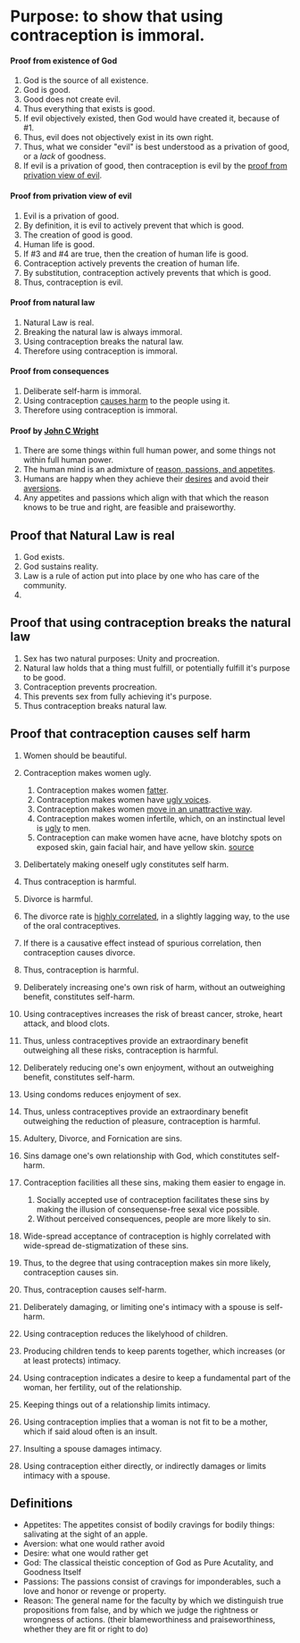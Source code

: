 # Purpose: to show that using contraception is immoral.

#### Proof from existence of God

1. God is the source of all existence.
2. God is good.
3. Good does not create evil.
4. Thus everything that exists is good.
5. If evil objectively existed, then God would have created it, because of #1.
6. Thus, evil does not objectively exist in its own right.
7. Thus, what we consider "evil" is best understood as a privation of good, or a *lack* of goodness.
8. If evil is a privation of good, then contraception is evil by the [proof from privation view of evil](#proof-from-privation-view-of-evil).

#### Proof from privation view of evil

1. Evil is a privation of good.
2. By definition, it is evil to actively prevent that which is good.
3. The creation of good is good.
4. Human life is good.
5. If #3 and #4 are true, then the creation of human life is good.
6. Contraception actively prevents the creation of human life.
7. By substitution, contraception actively prevents that which is good.
8. Thus, contraception is evil.

#### Proof from natural law

1. Natural Law is real.
2. Breaking the natural law is always immoral.
3. Using contraception breaks the natural law.
4. Therefore using contraception is immoral.

#### Proof from consequences

1. Deliberate self-harm is immoral.
2. Using contraception [causes harm](#proof-that-contraception-causes-self-harm) to the people using it.
3. Therefore using contraception is immoral.

#### Proof by [John C Wright](http://www.scifiwright.com/2012/01/contra-contraception-2/)

1. There are some things within full human power, and some things not within full human power.
3. The human mind is an admixture of [reason, passions, and appetites](#definitions).
4. Humans are happy when they achieve their [desires](#definitions) and avoid their [aversions](#definitions).
5. Any appetites and passions which align with that which the reason knows to be true and right, are feasible and praiseworthy.

## Proof that Natural Law is real

1. God exists.
2. God sustains reality.
3. Law is a rule of action put into place by one who has care of the community.
4. 

## Proof that using contraception breaks the natural law

1. Sex has two natural purposes: Unity and procreation.
2. Natural law holds that a thing must fulfill, or potentially fulfill it's purpose to be good.
3. Contraception prevents procreation.
4. This prevents sex from fully achieving it's purpose.
5. Thus contraception breaks natural law.

## Proof that contraception causes self harm

1. Women should be beautiful.
2. Contraception makes women ugly.
    1. Contraception makes women [fatter](https://www.eurekalert.org/pub_releases/2009-03/uotm-sfi030409.php).
    2. Contraception makes women have [ugly voices](http://www.huffingtonpost.com/2012/12/12/fertility-women-attractiveness-study_n_2286537.html).
    3. Contraception makes women [move in an unattractive way](http://www.livescience.com/22402-women-dances-ovulation-fertility.html).
    4. Contraception makes women infertile, which, on an instinctual level is [ugly](https://www.psychologytoday.com/articles/200709/the-strippers-secret) to men.
    5. Contraception can make women have acne, have blotchy spots on exposed skin, gain facial hair, and have yellow skin. [source](http://www.mayoclinic.org/drugs-supplements/estrogen-and-progestin-oral-contraceptives-oral-route/side-effects/DRG-20069422)
3. Delibertately making oneself ugly constitutes self harm.
4. Thus contraception is harmful.


1. Divorce is harmful.
2. The divorce rate is [highly correlated](http://media.breitbart.com/media/2015/12/divorce-pill.png), in a slightly lagging way, to the use of the oral contraceptives.
3. If there is a causative effect instead of spurious correlation, then contraception causes divorce.
4. Thus, contraception is harmful.


1. Deliberately increasing one's own risk of harm, without an outweighing benefit, constitutes self-harm.
2. Using contraceptives increases the risk of breast cancer, stroke, heart attack, and blood clots.
3. Thus, unless contraceptives provide an extraordinary benefit outweighing all these risks, contraception is harmful.


1. Deliberately reducing one's own enjoyment, without an outweighing benefit, constitutes self-harm.
2. Using condoms reduces enjoyment of sex.
3. Thus, unless contraceptives provide an extraordinary benefit outweighing the reduction of pleasure, contraception is harmful.


1. Adultery, Divorce, and Fornication are sins.
2. Sins damage one's own relationship with God, which constitutes self-harm.
3. Contraception facilities all these sins, making them easier to engage in.
    1. Socially accepted use of contraception facilitates these sins by making the illusion of consequense-free sexal vice possible. 
    2. Without perceived consequences, people are more likely to sin.
4. Wide-spread acceptance of contraception is highly correlated with wide-spread de-stigmatization of these sins.
5. Thus, to the degree that using contraception makes sin more likely, contraception causes sin.
6. Thus, contraception causes self-harm.


1. Deliberately damaging, or limiting one's intimacy with a spouse is self-harm.
2. Using contraception reduces the likelyhood of children.
3. Producing children tends to keep parents together, which increases (or at least protects) intimacy.
4. Using contraception indicates a desire to keep a fundamental part of the woman, her fertility, out of the relationship.
5. Keeping things out of a relationship limits intimacy.
6. Using contraception implies that a woman is not fit to be a mother, which if said aloud often is an insult.
7. Insulting a spouse damages intimacy.
8. Using contraception either directly, or indirectly damages or limits intimacy with a spouse.


## Definitions

- Appetites: The appetites consist of bodily cravings for bodily things: salivating at the sight of an apple.
- Aversion: what one would rather avoid
- Desire: what one would rather get
- God: The classical theistic conception of God as Pure Acutality, and Goodness Itself
- Passions: The passions consist of cravings for imponderables, such a love and honor or revenge or property.
- Reason: The general name for the faculty by which we distinguish true propositions from false, and by which we judge the rightness or wrongness of actions. (their blameworthiness and praiseworthiness, whether they are fit or right to do)

